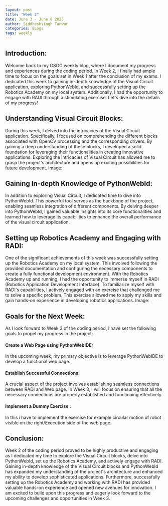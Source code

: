 ```yaml
---
layout: post
title: "Week 2"
date: June 3 - June 8 2023
author: Siddheshsingh Tanwar
categories: BLogs
tags: weekly
---
```


## Introduction:

Welcome back to my GSOC weekly blog, where I document my progress and experiences during the coding period. In Week 2, I finally had ample time to focus on the goals set in Week 1 after the conclusion of my exams. I dedicated this week to gaining in-depth knowledge of the Visual Circuit application, exploring PythonWebId, and successfully setting up the Robotics Academy on my local system. Additionally, I had the opportunity to engage with RADI through a stimulating exercise. Let's dive into the details of my progress!

## Understanding Visual Circuit Blocks:

During this week, I delved into the intricacies of the Visual Circuit application. Specifically, I focused on comprehending the different blocks associated with OpenCV processing and the corresponding drivers. By gaining a deep understanding of these blocks, I developed a solid foundation for leveraging their functionalities in creating innovative applications. Exploring the intricacies of Visual Circuit has allowed me to grasp the project's architecture and opens up exciting possibilities for future development.
Image:

## Gaining In-depth Knowledge of PythonWebId:

In addition to exploring Visual Circuit, I dedicated time to dive into PythonWebId. This powerful tool serves as the backbone of the project, enabling seamless integration of different components. By delving deeper into PythonWebId, I gained valuable insights into its core functionalities and learned how to leverage its capabilities to enhance the overall performance of the visual circuit application.

## Setting up Robotics Academy and Engaging with RADI:

One of the significant achievements of this week was successfully setting up the Robotics Academy on my local system. This involved following the provided documentation and configuring the necessary components to create a fully functional development environment. With the Robotics Academy up and running, I had the opportunity to immerse myself in RADI (Robotics Application Development Interface). To familiarize myself with RADI's capabilities, I actively engaged with an exercise that challenged me to solve a specific problem. This exercise allowed me to apply my skills and gain hands-on experience in developing robotics applications.
Image:

## Goals for the Next Week:
As I look forward to Week 3 of the coding period, I have set the following goals to propel my progress in the project:

#### Create a Web Page using PythonWebIDE:
In the upcoming week, my primary objective is to leverage PythonWebIDE to develop a functional web page.
#### Establish Successful Connections:
A crucial aspect of the project involves establishing seamless connections between RADI and Web page. In Week 3, I will focus on ensuring that all the necessary connections are properly established and functioning effectively. 

#### Implement a Dummy Exercise :
In this i have to implement the exercise for example circular motion of robot visible on the right/Execution side of the web page.

## Conclusion:

Week 2 of the coding period proved to be highly productive and engaging as I dedicated my time to explore the Visual Circuit blocks, delve into PythonWebId, set up the Robotics Academy, and actively engage with RADI. Gaining in-depth knowledge of the Visual Circuit blocks and PythonWebId has expanded my understanding of the project's architecture and enhanced my ability to develop sophisticated applications. Furthermore, successfully setting up the Robotics Academy and working with RADI has provided valuable hands-on experience and opened new avenues for innovation. I am excited to build upon this progress and eagerly look forward to the upcoming challenges and opportunities in Week 3.
